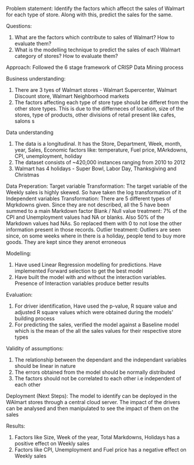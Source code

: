 Problem statement: 
Identify the factors which affecct the sales of Walmart for each type of store. Along with this, predict the sales for the same.

Questions:
1) What are the factors which contribute to sales of Walmart? How to evaluate them?
2) What is the modelling technique to predict the sales of each Walmart category of stores? How to evaluate them?

Approach:
Followed the 6 stage framework of CRISP Data Mining process

Business understanding:
1) There are 3 tyes of Walmart stores - Walmart Supercenter, Walmart Discount store, Walmart Neighborhood markets
2) The factors affecting each type of store type should be differet from the other store types. This is due to the differneces of location, size of the stores, type of products, other divisions of retail present like cafes, salons s

Data understanding
1) The data is a longitudinal. It has the Store, Department, Week, month, year, Sales, Economic factors like: temperature, Fuel price, MArkdowns, CPI, unemployment, holiday
2) The dataset consists of ~420,000 instances ranging from 2010 to 2012
3) Walmart has 4 holidays - Super Bowl, Labor Day, Thanksgiving and Christmas

Data Preperation:
Target variable Transformation: The target variable of the Weekly sales is highly skewed. So have taken the log transformation of it
Independent variables Transformation: There are 5 different types of Mqrkdowns given. Since they are not described, all the 5 have been summed to a main Markdown factor
Blank / Null value treatment: 7% of the CPI and Unemployment values had NA or blanks. Also 50% of the Markdown values had NAs. So replaced them with 0 to not lose the other information present in those records.
Outlier treatment: Outliers are seen since, on some weeks where in there is a holiday, people tend to buy more goods. They are kept since they arenot erroneous

Modelling:
1) Have used Linear Regression modelling for predictions. Have implemented Forward selection to get the best model 
2) Have built the model with and without the interaction variables. Presence of Interaction variables produce better results

Evaluation:
1) For driver identification, Have used the p-value, R square value and adjusted R square values which were obtained during the models' building process
2) For predicting the sales, verified the model against a Baseline model which is the mean of the all the sales values for their respective store types

Validity of assumptions:
1) The relationship between the dependant and the independant variables should be linear in nature
2) The errors obtained from the model should be normally distributed 
3) The factors should not be correlated to each other i.e independent of each other

Deployment (Next Steps):
The model to identify can be deployed in the WAlmart stores through a central cloud server. The impact of the drivers can be analysed and then manipulated to see the impact of them on the sales

Results:
1) Factors like Size, Week of the year, Total Markdowns, Holidays has a positive effect on Weekly sales
2) Factors like CPI, Unemployment and Fuel price has a negative effect on Weekly sales
